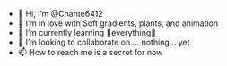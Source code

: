 - 👋 Hi, I’m @Chante6412
- 👀 I’m in love with Soft gradients, plants, and animation
- 🌱 I’m currently learning 💖everything💖
- 💞️ I’m looking to collaborate on ... nothing... yet
- 📫 How to reach me is a secret for now

<!---
Chante6412/Chante6412 is a ✨ special ✨ repository because its `README.md` (this file) appears on your GitHub profile.
You can click the Preview link to take a look at your changes.
--->
